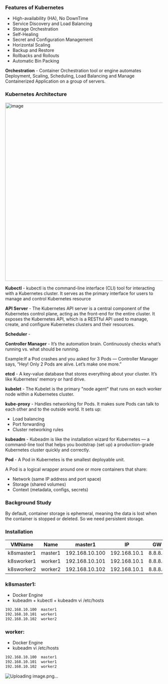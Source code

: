 ### Features of Kubernetes

- High-availability (HA), No DownTime
- Service Discovery and Load Balancing
- Storage Orchestration
- Self-Healing
- Secret and Configuration Management
- Horizontal Scaling
- Backup and Restore
- Rollbacks and Rollouts
- Automatic Bin Packing

**Orchestration**  - Container Orchestration tool or engine automates Deployment, Scaling, Scheduling, Load Balancing and Manage Containerized Application on a group of servers.


### Kubernetes Architecture
<img width="975" height="570" alt="image" src="https://github.com/user-attachments/assets/cf4660bc-9706-4169-81e9-8c1a4330ac4b" />

**Kubectl** - kubectl is the command-line interface (CLI) tool for interacting with a Kubernetes cluster. It serves as the primary interface for users to manage and control Kubernetes resource

**API Server** - The Kubernetes API server is a central component of the Kubernetes control plane, acting as the front-end for the entire cluster. It exposes the Kubernetes API, which is a RESTful API used to manage, create, and configure Kubernetes clusters and their resources.

**Scheduler** - 

**Controller Manager** - It’s the automation brain. Continuously checks what’s running vs. what should be running.

Example:If a Pod crashes and you asked for 3 Pods — Controller Manager says, “Hey! Only 2 Pods are alive. Let’s make one more.”

**etcd** - A key-value database that stores everything about your cluster. It’s like Kubernetes’ memory or hard drive.

**kubelet** - The Kubelet is the primary "node agent" that runs on each worker node within a Kubernetes cluster.

**kube-proxy** - Handles networking for Pods. It makes sure Pods can talk to each other and to the outside world. 
It sets up:
- Load balancing
- Port forwarding
- Cluster networking rules

**kubeadm** - Kubeadm is like the installation wizard for Kubernetes — a command-line tool that helps you bootstrap (set up) a production-grade Kubernetes cluster quickly and correctly.

**Pod** - A Pod in Kubernetes is the smallest deployable unit.

A Pod is a logical wrapper around one or more containers that share:
- Network (same IP address and port space)
- Storage (shared volumes)
- Context (metadata, configs, secrets)

### Background Study 
By default, container storage is ephemeral, meaning the data is lost when the container is stopped or deleted. So we need persistent storage.

### Installation 

| VMName | Name | master1 | IP | GW | DNS |
| --- | ---- | ---- | ---- | ---- | ---- | 
k8smaster1 | master1 | 192.168.10.100 | 192.168.10.1 | 8.8.8.8 |
k8sworker1 | worker1 | 192.168.10.101 | 192.168.10.1 | 8.8.8.8 |
k8sworker2 | worker2 | 192.168.10.102 | 192.168.10.1 | 8.8.8.8 |

### k8smaster1:
- Docker Engine
- kubeadm + kubectl + kubeadm
vi /etc/hosts
```bash
192.168.10.100  master1
192.168.10.101  worker1
192.168.10.102  worker2
```

### worker:
- Docker Engine
- kubeadm 
vi /etc/hosts
```bash
192.168.10.100  master1
192.168.10.101  worker1
192.168.10.102  worker2
```

![Uploading image.png…]()


